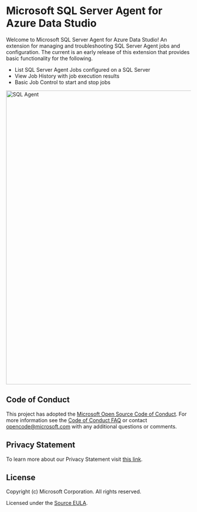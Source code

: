 # Microsoft SQL Server Agent for Azure Data Studio

Welcome to Microsoft SQL Server Agent for Azure Data Studio! An extension for managing and troubleshooting
SQL Server Agent jobs and configuration.  The current is an early release of this extension that provides
basic functionality for the following.

* List SQL Server Agent Jobs configured on a SQL Server
* View Job History with job execution results
* Basic Job Control to start and stop jobs

<img src="https://user-images.githubusercontent.com/6411451/82481964-f7b1a400-9a8a-11ea-8b25-2a6958a41e25.png" alt="SQL Agent" style="width:800px;"/>


## Code of Conduct

This project has adopted the [Microsoft Open Source Code of Conduct](https://opensource.microsoft.com/codeofconduct/). For more information see the [Code of Conduct FAQ](https://opensource.microsoft.com/codeofconduct/faq/) or contact [opencode@microsoft.com](mailto:opencode@microsoft.com) with any additional questions or comments.

## Privacy Statement

To learn more about our Privacy Statement visit [this link](https://go.microsoft.com/fwlink/?LinkID=824704).

## License

Copyright (c) Microsoft Corporation. All rights reserved.

Licensed under the [Source EULA](https://raw.githubusercontent.com/Microsoft/azuredatastudio/main/LICENSE.txt).
